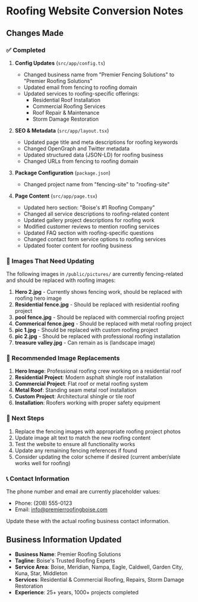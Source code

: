# Roofing Website Conversion Notes

## Changes Made

### ✅ Completed
1. **Config Updates** (`src/app/config.ts`)
   - Changed business name from "Premier Fencing Solutions" to "Premier Roofing Solutions"
   - Updated email from fencing to roofing domain
   - Updated services to roofing-specific offerings:
     - Residential Roof Installation
     - Commercial Roofing Services
     - Roof Repair & Maintenance
     - Storm Damage Restoration

2. **SEO & Metadata** (`src/app/layout.tsx`)
   - Updated page title and meta descriptions for roofing keywords
   - Changed OpenGraph and Twitter metadata
   - Updated structured data (JSON-LD) for roofing business
   - Changed URLs from fencing to roofing domain

3. **Package Configuration** (`package.json`)
   - Changed project name from "fencing-site" to "roofing-site"

4. **Page Content** (`src/app/page.tsx`)
   - Updated hero section: "Boise's #1 Roofing Company"
   - Changed all service descriptions to roofing-related content
   - Updated gallery project descriptions for roofing work
   - Modified customer reviews to mention roofing services
   - Updated FAQ section with roofing-specific questions
   - Changed contact form service options to roofing services
   - Updated footer content for roofing business

### 🔄 Images That Need Updating

The following images in `/public/pictures/` are currently fencing-related and should be replaced with roofing images:

1. **Hero 2.jpg** - Currently shows fencing work, should be replaced with roofing hero image
2. **Residential fence.jpg** - Should be replaced with residential roofing project
3. **pool fence.jpg** - Should be replaced with commercial roofing project  
4. **Commerical fence.jpeg** - Should be replaced with metal roofing project
5. **pic 1.jpg** - Should be replaced with custom roofing project
6. **pic 2.jpg** - Should be replaced with professional roofing installation
7. **treasure valley.jpg** - Can remain as is (landscape image)

### 📝 Recommended Image Replacements

1. **Hero Image**: Professional roofing crew working on a residential roof
2. **Residential Project**: Modern asphalt shingle roof installation
3. **Commercial Project**: Flat roof or metal roofing system
4. **Metal Roof**: Standing seam metal roof installation
5. **Custom Project**: Architectural shingle or tile roof
6. **Installation**: Roofers working with proper safety equipment

### 🚀 Next Steps

1. Replace the fencing images with appropriate roofing project photos
2. Update image alt text to match the new roofing content
3. Test the website to ensure all functionality works
4. Update any remaining fencing references if found
5. Consider updating the color scheme if desired (current amber/slate works well for roofing)

### 📞 Contact Information

The phone number and email are currently placeholder values:
- Phone: (208) 555-0123
- Email: info@premierroofingboise.com

Update these with the actual roofing business contact information.

## Business Information Updated

- **Business Name**: Premier Roofing Solutions
- **Tagline**: Boise's Trusted Roofing Experts
- **Service Area**: Boise, Meridian, Nampa, Eagle, Caldwell, Garden City, Kuna, Star, Middleton
- **Services**: Residential & Commercial Roofing, Repairs, Storm Damage Restoration
- **Experience**: 25+ years, 1000+ projects completed
